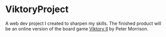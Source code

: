 ViktoryProject
==============

A web dev project I created to sharpen my skills. The finished product will be an online version 
of the board game [Viktory II](http://www.viktorygame.com/) by Peter Morrison.

